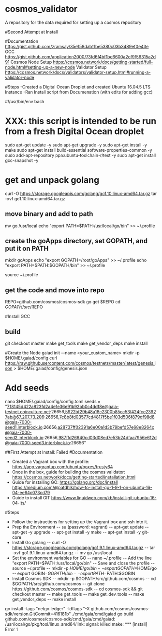 # cosmos_validator
A repository for the data required for setting up a cosmos repository

#Second Attempt at Install

#Documentation
https://gist.github.com/zramsay/35e158dab11be5380c03b3489ef0e43e
GCC
https://gist.github.com/application2000/73fd6f4bf1be6600a2cf9f56315a2d91
Cosmos Node Setup
https://cosmos.network/docs/getting-started/full-node.html#setting-up-a-new-node
Validator Setup
https://cosmos.network/docs/validators/validator-setup.html#running-a-validator-node

#Steps
-Created a Digital Ocean Droplet and created Ubuntu 16.04.5 LTS Instance
-Ran Install script from Documenation (with edits for adding gcc)

#!/usr/bin/env bash

# XXX: this script is intended to be run from a fresh Digital Ocean droplet

sudo apt-get update -y
sudo apt-get upgrade -y
sudo apt-get install -y make
sudo apt-get install build-essential software-properties-common -y
sudo add-apt-repository ppa:ubuntu-toolchain-r/test -y
sudo apt-get install gcc-snapshot -y

# get and unpack golang
curl -O https://storage.googleapis.com/golang/go1.10.linux-amd64.tar.gz
tar -xvf go1.10.linux-amd64.tar.gz

## move binary and add to path
mv go /usr/local
echo "export PATH=\$PATH:/usr/local/go/bin" >> ~/.profile

## create the goApps directory, set GOPATH, and put it on PATH
mkdir goApps
echo "export GOPATH=/root/goApps" >> ~/.profile
echo "export PATH=\$PATH:\$GOPATH/bin" >> ~/.profile

source ~/.profile

## get the code and move into repo
REPO=github.com/cosmos/cosmos-sdk
go get $REPO
cd $GOPATH/src/$REPO

#Install GCC

## build
git checkout master
make get_tools
make get_vendor_deps
make install

#Create the Node
gaiad init --name <your_custom_name>
mkdir -p $HOME/.gaiad/config
curl https://raw.githubusercontent.com/cosmos/testnets/master/latest/genesis.json > $HOME/.gaiad/config/genesis.json

# Add seeds
nano $HOME/.gaiad/config/config.toml
seeds = "718145d422a823fd2a4e1e36e91b92bb0c4ddf8e@gaia-testnet.coinculture.net:26656,5922bf29b48a18c2300b85cc53f424fce23927ab@67.207.73.206:26656,7c8b8fd03577cd4817f5be1f03d506f879df98d8@gaia-7000-seed1.interblock.io:26656,a28737ff02391a6e00a1d3b79befd57e68e8264c@gaia-7000-seed2.interblock.io:26656,987ffd26640cd03d08ed7e53b24dfaa7956e612d@gaia-7000-seed3.interblock.io:26656"


##First Attempt at Install: Failed
#Documentation
- Created a Vagrant box with the profile:
https://app.vagrantup.com/ubuntu/boxes/trusty64
- Once in the box, guide for building the cosmos validator:
https://cosmos.network/docs/getting-started/installation.html
- Guide for installing GO:
https://golang.org/doc/install
https://medium.com/@patdhlk/how-to-install-go-1-9-1-on-ubuntu-16-04-ee64c073cd79
- Guide to install GIT
https://www.liquidweb.com/kb/install-git-ubuntu-16-04-lts/

#Steps
- Follow the instructions for setting up the Vagrant box and ssh into it.
- Prep the Environment
-- su (password: vagrant)
-- apt-get update
-- apt-get -y upgrade
-- apt-get install -y make
-- apt-get install -y git-core
- Install Go golang
-- curl -O https://storage.googleapis.com/golang/go1.9.1.linux-amd64.tar.gz
-- tar -xvf go1.9.1.linux-amd64.tar.gz
-- mv go /usr/local
- Set the environment variables for GO
-- nano ~/.profile
-- Add the line "export PATH=$PATH:/usr/local/go/bin"
-- Save and close the profile
-- source ~/.profile
-- mkdir -p $HOME/go/bin
-- export GOPATH=$HOME/go
-- export GOBIN=$GOPATH/bin
-- export PATH=$PATH:$GOBIN
- Install Cosmos SDK
-- mkdir -p $GOPATH/src/github.com/cosmos
-- cd $GOPATH/src/github.com/cosmos
-- git clone https://github.com/cosmos/cosmos-sdk
-- cd cosmos-sdk && git checkout master
-- make get_tools
-- make get_dev_tools
-- make get_vendor_deps
-- make install

go install -tags "netgo ledger" -ldflags "-X github.com/cosmos/cosmos-sdk/version.GitCommit=416181b" ./cmd/gaia/cmd/gaiad
go build github.com/cosmos/cosmos-sdk/cmd/gaia/cmd/gaiad: /usr/local/go/pkg/tool/linux_amd64/link: signal: killed
make: *** [install] Error 1
